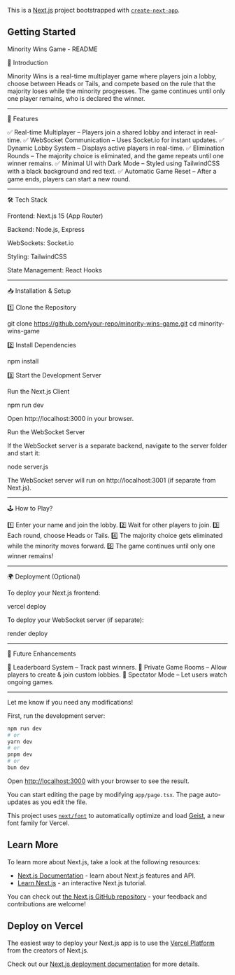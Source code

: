This is a [Next.js](https://nextjs.org) project bootstrapped with [`create-next-app`](https://nextjs.org/docs/app/api-reference/cli/create-next-app).

## Getting Started

Minority Wins Game - README

🚀 Introduction

Minority Wins is a real-time multiplayer game where players join a lobby, choose between Heads or Tails, and compete based on the rule that the majority loses while the minority progresses. The game continues until only one player remains, who is declared the winner.


---

📌 Features

✅ Real-time Multiplayer – Players join a shared lobby and interact in real-time.
✅ WebSocket Communication – Uses Socket.io for instant updates.
✅ Dynamic Lobby System – Displays active players in real-time.
✅ Elimination Rounds – The majority choice is eliminated, and the game repeats until one winner remains.
✅ Minimal UI with Dark Mode – Styled using TailwindCSS with a black background and red text.
✅ Automatic Game Reset – After a game ends, players can start a new round.


---

🛠 Tech Stack

Frontend: Next.js 15 (App Router)

Backend: Node.js, Express

WebSockets: Socket.io

Styling: TailwindCSS

State Management: React Hooks



---

📥 Installation & Setup

1️⃣ Clone the Repository

git clone https://github.com/your-repo/minority-wins-game.git
cd minority-wins-game

2️⃣ Install Dependencies

npm install

3️⃣ Start the Development Server

Run the Next.js Client

npm run dev

Open http://localhost:3000 in your browser.


Run the WebSocket Server

If the WebSocket server is a separate backend, navigate to the server folder and start it:

node server.js

The WebSocket server will run on http://localhost:3001 (if separate from Next.js).



---

🕹 How to Play?

1️⃣ Enter your name and join the lobby.
2️⃣ Wait for other players to join.
3️⃣ Each round, choose Heads or Tails.
4️⃣ The majority choice gets eliminated while the minority moves forward.
5️⃣ The game continues until only one winner remains!


---

🌍 Deployment (Optional)

To deploy your Next.js frontend:

vercel deploy

To deploy your WebSocket server (if separate):

render deploy


---

📌 Future Enhancements

🚀 Leaderboard System – Track past winners.
🚀 Private Game Rooms – Allow players to create & join custom lobbies.
🚀 Spectator Mode – Let users watch ongoing games.


---

Let me know if you need any modifications!


First, run the development server:

```bash
npm run dev
# or
yarn dev
# or
pnpm dev
# or
bun dev
```

Open [http://localhost:3000](http://localhost:3000) with your browser to see the result.

You can start editing the page by modifying `app/page.tsx`. The page auto-updates as you edit the file.

This project uses [`next/font`](https://nextjs.org/docs/app/building-your-application/optimizing/fonts) to automatically optimize and load [Geist](https://vercel.com/font), a new font family for Vercel.

## Learn More

To learn more about Next.js, take a look at the following resources:

- [Next.js Documentation](https://nextjs.org/docs) - learn about Next.js features and API.
- [Learn Next.js](https://nextjs.org/learn) - an interactive Next.js tutorial.

You can check out [the Next.js GitHub repository](https://github.com/vercel/next.js) - your feedback and contributions are welcome!

## Deploy on Vercel

The easiest way to deploy your Next.js app is to use the [Vercel Platform](https://vercel.com/new?utm_medium=default-template&filter=next.js&utm_source=create-next-app&utm_campaign=create-next-app-readme) from the creators of Next.js.

Check out our [Next.js deployment documentation](https://nextjs.org/docs/app/building-your-application/deploying) for more details.
